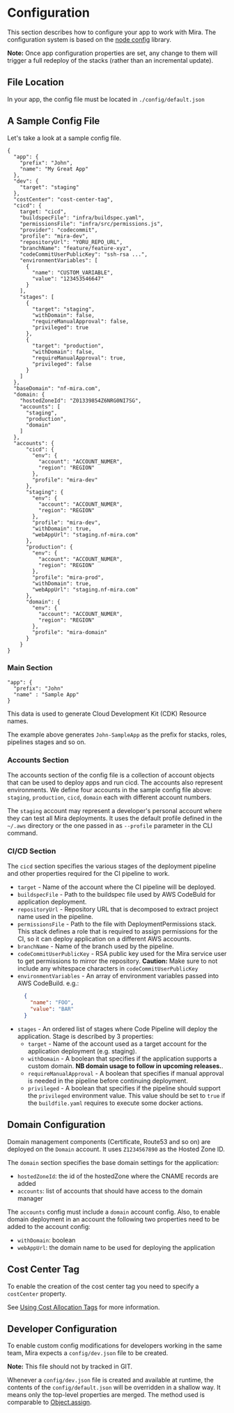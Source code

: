 # Configuration
This section describes how to configure your app to work with Mira.
The configuration system is based on the [node config](https://www.npmjs.com/package/config) library.

__Note:__ Once app configuration properties are set, any change to them will trigger a full redeploy of the stacks (rather than an incremental update).

## File Location

In your app, the config file must be located in `./config/default.json`

## A Sample Config File

Let's take a look at a sample config file.
```
{
  "app": {
    "prefix": "John",
    "name": "My Great App"
  },
  "dev": {
    "target": "staging"
  },
  "costCenter": "cost-center-tag",
  "cicd": {
    target: "cicd",
    "buildspecFile": "infra/buildspec.yaml",
    "permissionsFile": "infra/src/permissions.js",
    "provider": "codecommit",
    "profile": "mira-dev",
    "repositoryUrl": "YORU_REPO_URL",
    "branchName": "feature/feature-xyz",
    "codeCommitUserPublicKey": "ssh-rsa ...",
    "environmentVariables": [
      {
        "name": "CUSTOM_VARIABLE",
        "value": "123453546647"
      }
    ],
    "stages": [
      {
        "target": "staging",
        "withDomain": false,
        "requireManualApproval": false,
        "privileged": true
      },
      {
        "target": "production",
        "withDomain": false,
        "requireManualApproval": true,
        "privileged": false
      }
    ]
  },
  "baseDomain": "nf-mira.com",
  "domain: {
    "hostedZoneId": "Z01339854Z6NRG0NI7SG",
    "accounts": [
      "staging",
      "production",
      "domain"
    ]
  },
  "accounts": {
      "cicd": {
        "env": {
          "account": "ACCOUNT_NUMER",
          "region": "REGION"
        },
        "profile": "mira-dev"
      },
      "staging": {
        "env": {
          "account": "ACCOUNT_NUMER",
          "region": "REGION"
        },
        "profile": "mira-dev",
        "withDomain": true,
        "webAppUrl": "staging.nf-mira.com"
      },
      "production": {
        "env": {
          "account": "ACCOUNT_NUMER",
          "region": "REGION"
        },
        "profile": "mira-prod",
        "withDomain": true,
        "webAppUrl": "staging.nf-mira.com"
      },
      "domain": {
        "env": {
          "account": "ACCOUNT_NUMER",
          "region": "REGION"
        },
        "profile": "mira-domain"
      }
    }
}
```
### Main Section

```
"app": {
  "prefix": "John"
  "name" : "Sample App"
}
```

This data is used to generate Cloud Development Kit (CDK) Resource names.

The example above generates `John-SampleApp` as the prefix for stacks, roles, pipelines stages and so on.

### Accounts Section
The accounts section of the config file is a collection of account objects that can be used to deploy apps and run cicd. The accounts also represent environments.
We define four accounts in the sample config file above: `staging`, `production`, `cicd`, `domain` each with different account numbers.

The `staging` account may represent a developer's personal account where they can test all Mira deployments. It uses the default profile defined in the `~/.aws` directory or the one passed in as `--profile` parameter in the CLI command.


### CI/CD Section
The `cicd` section specifies the various stages of the deployment pipeline and other properties required for the CI pipeline to work.
* `target` - Name of the account where the CI pipeline will be deployed.
* `buildspecFile` - Path to the buildspec file used by AWS CodeBuld for application deployment.
* `repositoryUrl` - Repository URL that is decomposed to extract project name used in the pipeline.
* `permissionsFile` - Path to the file with DeploymentPermissions stack. This stack defines a role that is required to assign permissions for the CI, so it can deploy application on a different AWS accounts.
* `branchName` - Name of the branch used by the pipeline.
* `codeCommitUserPublicKey` - RSA public key used for the Mira service user to get permissions to mirror the repository.
    __Caution:__ Make sure to not include any whitespace characters in `codeCommitUserPublicKey`
* `environmentVariables` - An array of environment variables passed into AWS CodeBuild.
    e.g.:
    ```json
      {
        "name": "FOO",
        "value": "BAR"
      }
    ```
* `stages` - An ordered list of stages where Code Pipeline will deploy the application.
Stage is described by 3 properties:
    * `target` - Name of the account used as a target account for the application deployment (e.g. staging).
    * `withDomain` - A boolean that specifies if the application supports a custom domain. __NB domain usage to follow in upcoming releases.__.
    * `requireManualApproval` - A boolean that specifies if manual approval is needed in the pipeline before continuing deployment.
    * `privileged` - A boolean that specifies if the pipeline should support the `privileged` environment value. 
                This value should be set to `true` if the `buildfile.yaml` requires to execute some docker actions.

## Domain Configuration

Domain management components (Certificate, Route53 and so on) are deployed on the `Domain` account. It uses `Z1234567890` as the Hosted Zone ID.

The `domain` section specifies the base domain settings for the application:
* `hostedZoneId`: the id of the hostedZone where the CNAME records are added
* `accounts`: list of accounts that should have access to the domain manager

The `accounts` config must include a `domain` account config. Also, to enable domain deployment in an account the following two properties need to be added to the account config:
* `withDomain`: boolean
* `webAppUrl`: the domain name to be used for deploying the application

## Cost Center Tag

To enable the creation of the cost center tag you need to specify a `costCenter` property.

See [Using Cost Allocation Tags](https://docs.aws.amazon.com/awsaccountbilling/latest/aboutv2/cost-alloc-tags.html) for more information.

## Developer Configuration

To enable custom config modifications for developers working in the same team, Mira expects a `config/dev.json` file to be created.

__Note:__ This file should not by tracked in GIT.

Whenever a `config/dev.json` file is created and available at runtime, the contents of the `config/default.json` will be overridden in a shallow way. It means only the top-level properties are merged. The method used is comparable to [Object.assign](https://developer.mozilla.org/en-US/docs/Web/JavaScript/Reference/Global_Objects/Object/assign).

